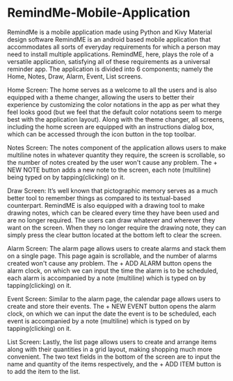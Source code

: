 # RemindMe-Mobile-Application
RemindMe is a mobile application made using Python and Kivy Material design software
RemindME is an android based mobile application that accommodates all sorts of everyday requirements for which a person may need to install multiple applications. RemindME, here, plays the role of a versatile application, satisfying all of these requirements as a universal reminder app. The application is divided into 6 components; namely  the Home, Notes, Draw, Alarm, Event, List screens.

Home Screen: The home serves as a welcome to all the users and is also equipped with a theme changer, allowing the users to better their experience by customizing the color notations in the app as per what they feel looks good (but we feel that the default color notations seem to merge best with the application layout). Along with the theme changer, all screens, including the home screen are equipped with an instructions dialog box, which can be accessed through the icon button in the top toolbar.

Notes Screen: The notes component of the application allows users to make multiline notes in whatever quantity they require, the screen is scrollable, so the number of notes created by the user won't cause any problem. The + NEW NOTE button adds a new note to the screen, each note (multiline) being typed on by tapping(clicking) on it.

Draw Screen: It’s well known that pictographic memory serves as a much better tool to remember things as compared to its textual-based counterpart. RemindME is also equipped with a drawing tool to make drawing notes, which can be cleared every time they have been used and are no longer required. The users can draw whatever and wherever they want on the screen. When they no longer require the drawing note, they can simply press the clear button located at the bottom left to clear the screen.

Alarm Screen: The alarm page allows users to create alarms and stack them on a single page. This page again is scrollable, and the number of alarms created won't cause any problem. The + ADD ALARM button opens the alarm clock, on which we can input the time the alarm is to be scheduled, each alarm is accompanied by a note (multiline) which is typed on by tapping(clicking) on it.

Event Screen: Similar to the alarm page, the calendar page allows users to create and store their events. The + NEW EVENT button opens the alarm clock, on which we can input the date  the event is to be scheduled, each event is accompanied by a note (multiline) which is typed on by tapping(clicking) on it.

List Screen: Lastly, the list page allows users to create and arrange items along with their quantities in a grid layout, making shopping much more convenient. The two text fields in the bottom of the screen are to input the name and quantity of the items respectively, and the + ADD ITEM button is to add the item to the list.
